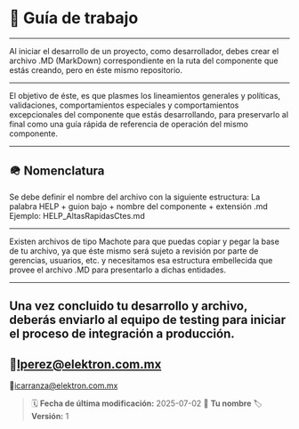 # 🦮 Guía de trabajo

---
Al iniciar el desarrollo de un proyecto, como desarrollador, debes crear el archivo .MD (MarkDown) correspondiente en la ruta del componente que estás creando, pero en éste mismo repositorio.

---
El objetivo de éste, es que plasmes los lineamientos generales y políticas, validaciones, comportamientos especiales y comportamientos excepcionales del componente que estás desarrollando, para preservarlo al final como una guía rápida de referencia de operación del mismo componente.

---
## 🪖 Nomenclatura
Se debe definir el nombre del archivo con la siguiente estructura:
La palabra HELP + guion bajo + nombre del componente + extensión .md
Ejemplo:
HELP_AltasRapidasCtes.md

---
Existen archivos de tipo Machote para que puedas copiar y pegar la base de tu archivo, ya que éste mismo será sujeto a revisión por parte de gerencias, usuarios, etc. y necesitamos esa estructura embellecida que provee el archivo .MD para presentarlo a dichas entidades.

---
Una vez concluido tu desarrollo y archivo, deberás enviarlo al equipo de testing para iniciar el proceso de integración a producción.
---
📨lperez@elektron.com.mx
---
📨icarranza@elektron.com.mx

> 🗓️ **Fecha de última modificación:** 2025-07-02
> 👤 **Tu nombre**
> 🏷️ **Versión:** 1
